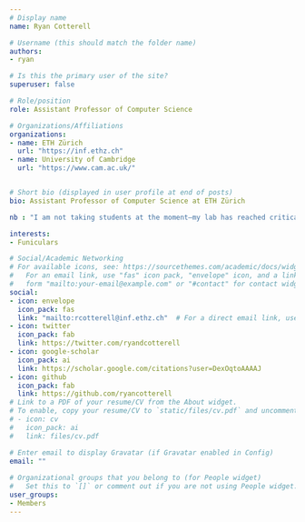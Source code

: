 ```yaml
---
# Display name
name: Ryan Cotterell

# Username (this should match the folder name)
authors:
- ryan

# Is this the primary user of the site?
superuser: false

# Role/position
role: Assistant Professor of Computer Science

# Organizations/Affiliations
organizations:
- name: ETH Zürich
  url: "https://inf.ethz.ch"
- name: University of Cambridge
  url: "https://www.cam.ac.uk/"


# Short bio (displayed in user profile at end of posts)
bio: Assistant Professor of Computer Science at ETH Zürich

nb : "I am not taking students at the moment—my lab has reached critical mass. I spend roughly 3-4 hours a week with my primary advisees and a similar amount of time with many of my close collaborators as well. I am fresh out of cycles."

interests:
- Funiculars

# Social/Academic Networking
# For available icons, see: https://sourcethemes.com/academic/docs/widgets/#icons
#   For an email link, use "fas" icon pack, "envelope" icon, and a link in the
#   form "mailto:your-email@example.com" or "#contact" for contact widget.
social:
- icon: envelope
  icon_pack: fas
  link: "mailto:rcotterell@inf.ethz.ch"  # For a direct email link, use "mailto:test@example.org".
- icon: twitter
  icon_pack: fab
  link: https://twitter.com/ryandcotterell
- icon: google-scholar
  icon_pack: ai
  link: https://scholar.google.com/citations?user=DexOqtoAAAAJ
- icon: github
  icon_pack: fab
  link: https://github.com/ryancotterell
# Link to a PDF of your resume/CV from the About widget.
# To enable, copy your resume/CV to `static/files/cv.pdf` and uncomment the lines below.  
# - icon: cv
#   icon_pack: ai
#   link: files/cv.pdf 

# Enter email to display Gravatar (if Gravatar enabled in Config)
email: ""
  
# Organizational groups that you belong to (for People widget)
#   Set this to `[]` or comment out if you are not using People widget.  
user_groups:
- Members
---
```



